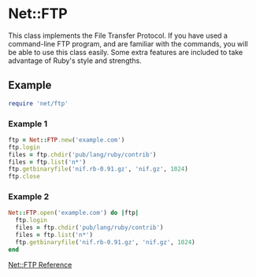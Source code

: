 # Net::FTP

This class implements the File Transfer Protocol. If you have used a
command-line FTP program, and are familiar with the commands, you will
be able to use this class easily. Some extra features are included to
take advantage of Ruby's style and strengths.

## Example


```ruby
require 'net/ftp'
```

### Example 1


```ruby
ftp = Net::FTP.new('example.com')
ftp.login
files = ftp.chdir('pub/lang/ruby/contrib')
files = ftp.list('n*')
ftp.getbinaryfile('nif.rb-0.91.gz', 'nif.gz', 1024)
ftp.close
```

### Example 2


```ruby
Net::FTP.open('example.com') do |ftp|
  ftp.login
  files = ftp.chdir('pub/lang/ruby/contrib')
  files = ftp.list('n*')
  ftp.getbinaryfile('nif.rb-0.91.gz', 'nif.gz', 1024)
end
```

[Net::FTP
Reference](https://ruby-doc.org/stdlib-2.5.0/libdoc/net/ftp/rdoc/Net::FTP.html)

